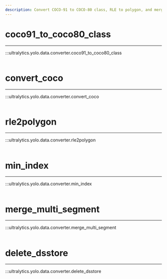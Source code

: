 ```yaml
---
description: Convert COCO-91 to COCO-80 class, RLE to polygon, and merge multi-segment images with Ultralytics YOLO data converter. Improve your object detection.
---
```


# coco91_to_coco80_class
---
:::ultralytics.yolo.data.converter.coco91_to_coco80_class
<br><br>

# convert_coco
---
:::ultralytics.yolo.data.converter.convert_coco
<br><br>

# rle2polygon
---
:::ultralytics.yolo.data.converter.rle2polygon
<br><br>

# min_index
---
:::ultralytics.yolo.data.converter.min_index
<br><br>

# merge_multi_segment
---
:::ultralytics.yolo.data.converter.merge_multi_segment
<br><br>

# delete_dsstore
---
:::ultralytics.yolo.data.converter.delete_dsstore
<br><br>
